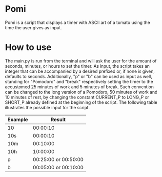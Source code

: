 # Pomi
Pomi is a script that displays a timer with ASCII art of a tomato using the time the user gives as input.

# How to use
The main.py is run from the terminal and will ask the user for the amount of seconds, minutes, or hours to set the timer. As input, the script takes an integer that can be accompanied by a desired prefixed or, if none is given, defaults to seconds. Additionally, "p" or "b" can be used as input as well, standing for "Pomodoro" and "break" respectively setting the timer to the accustomed 25 minutes of work and 5 minutes of break. Such convention can be changed to the long version of a Pomodoro, 50 minutes of work and 10 minutes of rest, by changing the constant CURRENT_P to LONG_P or SHORT_P already defined at the beginning of the script. The following table illustrates the possible input for the script.

| Example | Result |
|----------|----------|
| 10 | 00:00:10 |
| 10s | 00:00:10 |
| 10m | 00:10:00 |
| 10h | 10:00:00 |
| p | 00:25:00 or 00:50:00|
| b | 00:05:00 or 00:10:00|

